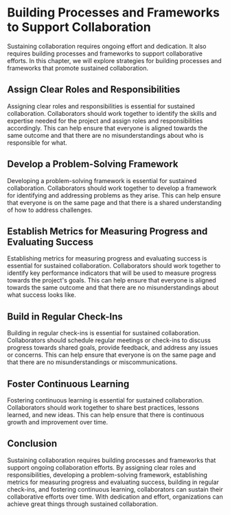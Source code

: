 Building Processes and Frameworks to Support Collaboration
===============================================================================================

Sustaining collaboration requires ongoing effort and dedication. It also requires building processes and frameworks to support collaborative efforts. In this chapter, we will explore strategies for building processes and frameworks that promote sustained collaboration.

Assign Clear Roles and Responsibilities
---------------------------------------

Assigning clear roles and responsibilities is essential for sustained collaboration. Collaborators should work together to identify the skills and expertise needed for the project and assign roles and responsibilities accordingly. This can help ensure that everyone is aligned towards the same outcome and that there are no misunderstandings about who is responsible for what.

Develop a Problem-Solving Framework
-----------------------------------

Developing a problem-solving framework is essential for sustained collaboration. Collaborators should work together to develop a framework for identifying and addressing problems as they arise. This can help ensure that everyone is on the same page and that there is a shared understanding of how to address challenges.

Establish Metrics for Measuring Progress and Evaluating Success
---------------------------------------------------------------

Establishing metrics for measuring progress and evaluating success is essential for sustained collaboration. Collaborators should work together to identify key performance indicators that will be used to measure progress towards the project's goals. This can help ensure that everyone is aligned towards the same outcome and that there are no misunderstandings about what success looks like.

Build in Regular Check-Ins
--------------------------

Building in regular check-ins is essential for sustained collaboration. Collaborators should schedule regular meetings or check-ins to discuss progress towards shared goals, provide feedback, and address any issues or concerns. This can help ensure that everyone is on the same page and that there are no misunderstandings or miscommunications.

Foster Continuous Learning
--------------------------

Fostering continuous learning is essential for sustained collaboration. Collaborators should work together to share best practices, lessons learned, and new ideas. This can help ensure that there is continuous growth and improvement over time.

Conclusion
----------

Sustaining collaboration requires building processes and frameworks that support ongoing collaboration efforts. By assigning clear roles and responsibilities, developing a problem-solving framework, establishing metrics for measuring progress and evaluating success, building in regular check-ins, and fostering continuous learning, collaborators can sustain their collaborative efforts over time. With dedication and effort, organizations can achieve great things through sustained collaboration.
